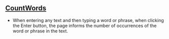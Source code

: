 ## [CountWords](https://ranibitwin.github.io/CountWords/) 
- When entering any text and then typing a word or phrase, when clicking the Enter button, the page informs the number of occurrences of the word or phrase in the text.
